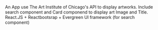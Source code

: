 An App use The Art Institute of Chicago's API to display artworks. Include search component and Card componend to display art Image and Title.
React.JS + Reactbootsrap + Evergreen UI framework (for search component)
